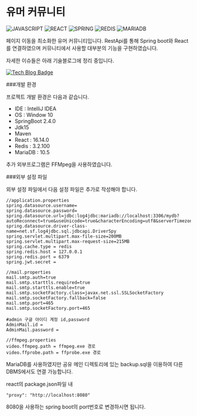 # 유머 커뮤니티

![JAVASCRIPT](https://img.shields.io/badge/Javascript-F7DF1E?style=plastic&logo=Javascript&logoColor=white)
![REACT](https://img.shields.io/badge/REACT-61DAFB?style=plastic&logo=REACT&logoColor=white)
![SPRING](https://img.shields.io/badge/SPRING-6DB33F?style=plastic&logo=SPRING&logoColor=white)
![REDIS](https://img.shields.io/badge/REDIS-DC382D?style=plastic&logo=REDIS&logoColor=white)
![MARIADB](https://img.shields.io/badge/MariaDB-003545?style=plastic&logo=MariaDB&logoColor=white)


페이지 이동을 최소화한 유머 커뮤니티입니다.
RestApi를 통해 Spring boot와 React를 연결하였으며 커뮤니티에서 사용할 대부분의 기능을 구현하였습니다.

자세한 이슈들은 아래 기술블로그에 정리 중입니다.


[![Tech Blog Badge](http://img.shields.io/badge/-Tech%20blog-black?style=flat-square&logo=github&link=https://fri-seono.tistory.com/)](https://fri-seono.tistory.com/)


###개발 환경

프로젝트 개발 환경은 다음과 같습니다.

* IDE : IntelliJ IDEA
* OS : Window 10
* SpringBoot 2.4.0
* Jdk15
* Maven
* React : 16.14.0
* Redis : 3.2.100
* MariaDB : 10.5

추가 외부프로그램은 FFMpeg을 사용하였습니다.

###외부 설정 파일

외부 설정 파일에서 다음 설정 파일은 추가로 작성해야 합니다.

```
//application.properties
spring.datasource.username=
spring.datasource.password=
spring.datasource.url=jdbc:log4jdbc:mariadb://localhost:3306/mydb?autoReconnect=true&useUnicode=true&characterEncoding=utf8&serverTimezone=UTC
spring.datasource.driver-class-name=net.sf.log4jdbc.sql.jdbcapi.DriverSpy
spring.servlet.multipart.max-file-size=200MB
spring.servlet.multipart.max-request-size=215MB
spring.cache.type = redis
spring.redis.host = 127.0.0.1
spring.redis.port = 6379
spring.jwt.secret = 

//mail.properties
mail.smtp.auth=true
mail.smtp.starttls.required=true
mail.smtp.starttls.enable=true
mail.smtp.socketFactory.class=javax.net.ssl.SSLSocketFactory
mail.smtp.socketFactory.fallback=false
mail.smtp.port=465
mail.smtp.socketFactory.port=465

#admin 구글 아이디 계정 id,password
AdminMail.id = 
AdminMail.password = 

//ffmpeg.properties
video.ffmpeg.path = ffmpeg.exe 경로
video.ffprobe.path = ffprobe.exe 경로

```
MariaDB를 사용하였지만 공유 메인 디렉토리에 있는 backup.sql을 이용하여 다른 DBMS에서도 연결 가능합니다.

react의 package.json파일 내 
```
"proxy": "http://localhost:8080"
```
8080을 사용하는 spring boot의 port번호로 변경하시면 됩니다.





